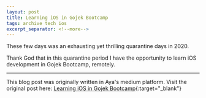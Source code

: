 ```yaml
---
layout: post
title: Learning iOS in Gojek Bootcamp
tags: archive tech ios
excerpt_separator: <!--more-->
---
```

These few days was an exhausting yet thrilling quarantine days in 2020. 
<!--more-->
Thank God that in this quarantine period I have the opportunity to learn iOS development in Gojek Bootcamp, remotely.

----------------

This blog post was originally written in Aya's medium platform. Visit the original post here: [Learning iOS in Gojek Bootcamp](https://ayaaurora25.medium.com/learning-ios-in-gojek-bootcamp-3ef16851026b){:target="_blank"}
